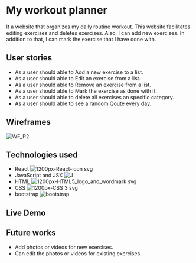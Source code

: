# My workout planner
It a website that organizes my daily routine workout. This website facilitates editing exercises and deletes exercises. Also, I can add new exercises. In addition to that, I can mark the exercise that I have done with. 

## User stories
* As a user should able to Add a new exercise to a list. 
* As a user should able to Edit an exercise from a list.
* As a user should able to Remove an exercise from a list.
* As a user should able to Mark the exercise as done with it. 
* As a user should able to delete all exercises an specific category.
* As a user should able to see a random Qoute every day.


## Wireframes
![WF_P2](https://media.git.generalassemb.ly/user/33237/files/547d7e00-5815-11eb-8fea-4590fa84821d)

## Technologies used
* React ![1200px-React-icon svg](https://media.git.generalassemb.ly/user/33237/files/41b77900-5816-11eb-983d-407801fcc903)
* JavaScript and JSX ![J](https://media.git.generalassemb.ly/user/33237/files/92cb6b00-581e-11eb-9980-e0f292130990)
* HTML ![1200px-HTML5_logo_and_wordmark svg](https://media.git.generalassemb.ly/user/33237/files/cf976200-581e-11eb-9409-c5a815481c93)
* CSS ![1200px-CSS 3 svg](https://media.git.generalassemb.ly/user/33237/files/ec339a00-581e-11eb-8410-b5feb521a602)
* bootstrap ![bootstrap](https://media.git.generalassemb.ly/user/33237/files/2dc44500-581f-11eb-9cf9-a6fefb7aa1e7)


## Live Demo
<!-- [Links name](linkurl)  -->


## Future works 
* Add photos or videos for new exercises.
* Can edit the photos or videos for existing exercises.



